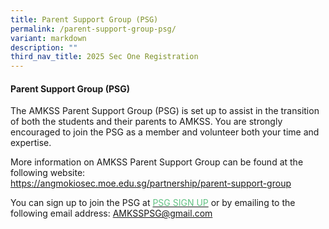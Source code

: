 ```yaml
---
title: Parent Support Group (PSG)
permalink: /parent-support-group-psg/
variant: markdown
description: ""
third_nav_title: 2025 Sec One Registration
---
```

#### Parent Support Group (PSG)
The AMKSS Parent Support Group (PSG) is set up to assist in the transition of both the students and their parents to AMKSS. You are strongly encouraged to join the PSG as a member and volunteer both your time and expertise.&nbsp;

More information on AMKSS Parent Support Group can be found at the following website:  
<a href="/partnership/parent-support-group"><font color="#62C183">https://angmokiosec.moe.edu.sg/partnership/parent-support-group</font></a>

You can sign up to join the PSG at <a href="https://go.gov.sg/psg-signup"><font color="#62C183">PSG SIGN UP</font></a> or by emailing to the following email address: <a href="mailto:AMKSSPSG@gmail.com"><font color="#62C183">AMKSSPSG@gmail.com</font></a>